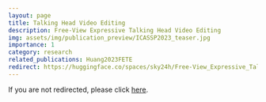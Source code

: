 ```yaml
---
layout: page
title: Talking Head Video Editing
description: Free-View Expressive Talking Head Video Editing
img: assets/img/publication_preview/ICASSP2023_teaser.jpg
importance: 1
category: research
related_publications: Huang2023FETE
redirect: https://huggingface.co/spaces/sky24h/Free-View_Expressive_Talking_Head_Video_Editing
---
```


If you are not redirected, please click [here]("https://huggingface.co/spaces/sky24h/Free-View_Expressive_Talking_Head_Video_Editing).